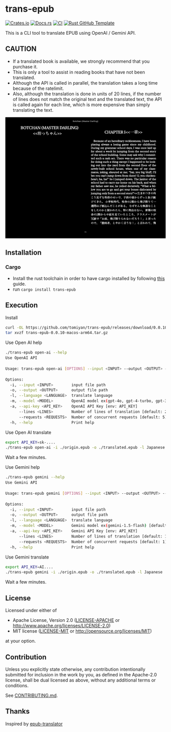 # trans-epub

[![Crates.io](https://img.shields.io/crates/v/trans-epub.svg)](https://crates.io/crates/trans-epub)
[![Docs.rs](https://docs.rs/trans-epub/badge.svg)](https://docs.rs/trans-epub)
[![CI](https://github.com/tomiyan/trans-epub/workflows/CI/badge.svg)](https://github.com/tomiyan/trans-epub/actions)
[![Rust GitHub Template](https://img.shields.io/badge/Rust%20GitHub-Template-blue)](https://rust-github.github.io/)

This is a CLI tool to translate EPUB using OpenAI / Gemini API.

## CAUTION

- If a translated book is available, we strongly recommend that you purchase it.
- This is only a tool to assist in reading books that have not been translated.
- Although the API is called in parallel, the translation takes a long time because of the ratelimit.
- Also, although the translation is done in units of 20 lines, if the number of lines does not match the original text and the translated text, the API is called again for each line, which is more expensive than simply translating the text.


![Translate sample](./docs/images/translate_sample.png)

## Installation

### Cargo

* Install the rust toolchain in order to have cargo installed by following
  [this](https://www.rust-lang.org/tools/install) guide.
* run `cargo install trans-epub`

## Execution

Install

```bash
curl -OL https://github.com/tomiyan/trans-epub/releases/download/0.0.10/trans-epub-0.0.10-macos-arm64.tar.gz
tar xvzf trans-epub-0.0.10-macos-arm64.tar.gz
```

Use Open AI help

```bash
./trans-epub open-ai --help
Use OpenAI API

Usage: trans-epub open-ai [OPTIONS] --input <INPUT> --output <OUTPUT> --language <LANGUAGE> --api-key <API_KEY>

Options:
  -i, --input <INPUT>        input file path
  -o, --output <OUTPUT>      output file path
  -l, --language <LANGUAGE>  translate language
  -m, --model <MODEL>        OpenAI model ex(gpt-4o, gpt-4-turbo, gpt-3.5-turbo-1106) [default: gpt-4o]
  -a, --api-key <API_KEY>    OpenAI API Key [env: API_KEY]
      --lines <LINES>        Number of lines of translation [default: 20]
      --requests <REQUESTS>  Number of concurrent requests [default: 5]
  -h, --help                 Print help
```

Use Open AI translate

```bash
export API_KEY=sk-....
./trans-epub open-ai -i ./origin.epub -o ./translated.epub -l Japanese
```

Wait a few minutes.

Use Gemini help

```bash
./trans-epub gemini --help
Use Gemini API

Usage: trans-epub gemini [OPTIONS] --input <INPUT> --output <OUTPUT> --language <LANGUAGE> --api-key <API_KEY>

Options:
  -i, --input <INPUT>        input file path
  -o, --output <OUTPUT>      output file path
  -l, --language <LANGUAGE>  translate language
  -m, --model <MODEL>        Gemini model ex(gemini-1.5-flash) [default: gemini-1.5-flash]
  -a, --api-key <API_KEY>    Gemini API Key [env: API_KEY]
      --lines <LINES>        Number of lines of translation [default: 100]
      --requests <REQUESTS>  Number of concurrent requests [default: 1]
  -h, --help                 Print help
```

Use Gemini translate

```bash
export API_KEY=AI....
./trans-epub gemini -i ./origin.epub -o ./translated.epub -l Japanese
```

Wait a few minutes.

## License

Licensed under either of

 * Apache License, Version 2.0
   ([LICENSE-APACHE](LICENSE-APACHE) or http://www.apache.org/licenses/LICENSE-2.0)
 * MIT license
   ([LICENSE-MIT](LICENSE-MIT) or http://opensource.org/licenses/MIT)

at your option.

## Contribution

Unless you explicitly state otherwise, any contribution intentionally submitted
for inclusion in the work by you, as defined in the Apache-2.0 license, shall be
dual licensed as above, without any additional terms or conditions.

See [CONTRIBUTING.md](CONTRIBUTING.md).

## Thanks

Inspired by [epub-translator](https://github.com/sharplab/epub-translator)